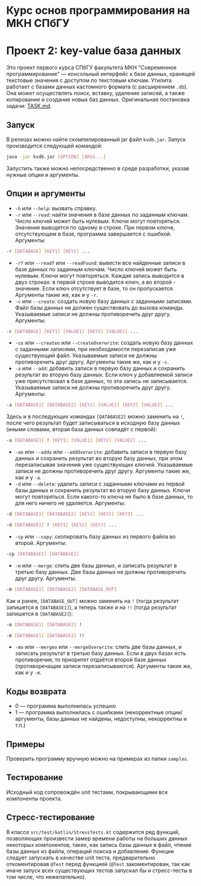 # Курс основ программирования на МКН СПбГУ
# Проект 2: key-value база данных

Это проект первого курса СПбГУ факультета МКН "Современное программирование" — консольный интерфейс к базе данных, хранящей текстовые значения с доступом по текстовым ключам. Утилита работает с базами данных кастомного формата (с расширением `.db`). Она может осуществлять поиск, вставку, удаление записей, а также копирование и создание новых баз данных. Оригинальная постановка задачи: [TASK.md](./TASK.md).

## Запуск
В релизах можно найти скомпилированный jar файл `kvdb.jar`. Запуск производится следующей командой:
```sh
java -jar kvdb.jar [OPTION] [ARGS...]
```
Запустить также можно непосредственно в среде разработки, указав нужные опции и аргументы.

## Опции и аргументы
+ ``-h`` или ``--help``: вызвать справку.
+ ``-r`` или ``--read``: найти значения в базе данных по заданным ключам. Число ключей может быть нулевым. Ключи могут повторяться. Значения выводятся по одному в строке. При первом ключе, отсутствующем в базе, программа завершается с ошибкой. Аргументы:
```sh
-r [DATABASE] [KEY1] [KEY2] ...
```
+ ``-rf`` или ``--readf`` или ``--readFound``: вывести все найденные записи в базе данных по заданным ключам. Число ключей может быть нулевым. Ключи могут повторяться. Каждая запись выводится в двух строках: в первой строке выводится ключ, а во второй - значение. Если ключ отсутствует в базе, то он пропускается. Аргументы такие же, как и у ``-r``.  
+ ``-c`` или ``--create``: создать новую базу данных с заданными записями. Файл базы данных не должен существовать до вызова команды. Указываемые записи не должны противоречить друг другу. Аргументы:
```sh
-c [DATABASE] [KEY1] [VALUE1] [KEY2] [VALUE2] ...
```
+ ``-co`` или ``--createo`` или ``--createOverwrite``: создать новую базу данных с заданными записями, при необходимости перезаписав уже существующий файл. Указываемые записи не должны противоречить друг другу. Аргументы такие же, как и у ``-c``.
+ ``-a`` или ``--add``: добавить записи в первую базу данных и сохранить результат во вторую базу данных. Если ключ у добавляемой записи уже присутствовал в базе данных, то эта запись не записывается. Указываемые записи не должны противоречить друг другу. Аргументы:
```sh
-a [DATABASE1] [DATABASE2] [KEY1] [VALUE1] [KEY2] [VALUE2] ...
```
Здесь и в последующих командах ``[DATABASE2]`` можно заменить на ``!``, после чего результат будет записываться в исходную базу данных (иными словами, вторая база данных совпадёт с первой):
```sh
-a [DATABASE1] ! [KEY1] [VALUE1] [KEY2] [VALUE2] ...
```
+ ``-ao`` или ``--addo`` или ``--addOverwrite``: добавить записи в первую базу данных и сохранить результат во вторую базу данных, при этом перезаписывая значения уже существующих ключей. Указываемые записи не должны противоречить друг другу. Аргументы такие же, как и у ``-a``.
+ ``-d`` или ``--delete``: удалить записи с заданными ключами из первой базы данных и сохранить результат во вторую базу данных. Ключи могут повторяться. Если какого-то ключа не было в базе данных, то для него ничего не удаляется. Аргументы:
```sh
-d [DATABASE1] [DATABASE2] [KEY1] [KEY2] [KEY3] ...
```
```sh
-d [DATABASE1] ! [KEY1] [KEY2] [KEY3] ...
```
+ ``-cp`` или ``--copy``: скопировать базу данных из первого файла во второй. Аргументы:
```sh
-cp [DATABASE1] [DATABASE2]
```
+ ``-m`` или ``--merge``: слить две базы данных, и записать результат в третью базу данных. Две базы данных не должны противоречить друг другу. Аргументы:
```sh
-m [DATABASE1] [DATABASE2] [DATABASE_OUT]
```
Как и ранее, ``[DATABASE_OUT]`` можно заменить на ``!`` (тогда результат запишется в ``[DATABASE1]``), а теперь также и на ``!!`` (тогда результат запишется в ``[DATABASE2]``):
```sh
-m [DATABASE1] [DATABASE2] !
```
```sh
-m [DATABASE1] [DATABASE2] !!
```
+ ``-mo`` или ``--mergeo`` или ``--mergeOverwrite``: слить две базы данных, и записать результат в третью базу данных. Если в двух базах есть противоречия, то приоритет отдаётся второй базе данных (противоречащие записи перезаписываются). Аргументы такие же, как и у ``-m``.

## Коды возврата
+ 0 — программа выполнилась успешно
+ 1 — программа выполнилась с ошибками (некорректные опции/аргументы, базы данных не найдены, недоступны, некорректны и т.п.)

## Примеры
Проверить программу вручную можно на примерах из папки `samples`.

## Тестирование
Исходный код сопровождён unit тестами, покрывающими все компоненты проекта.

## Стресс-тестирование
В классе `src/test/kotlin/StressTests.kt` содержится ряд функций, позволяющих произвести замер времени работы на больших данных некоторых компонентов, таких, как запись базы данных в файл, чтение базы данных из файла, операций поиска и добавления. Функции следует запускать в качестве unit теста, предварительно откоментировав ``@Test`` перед функцией (``@Test`` закоментирован, так как иначе запуск всех существующих тестов запускал бы и стресс-тесты в том числе, что нежелательно).
